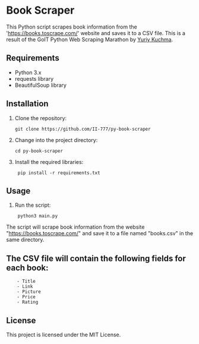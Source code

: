 # Book Scraper

This Python script scrapes book information from the 'https://books.toscrape.com/' website and saves it to a CSV file. This is a result of the GoIT Python Web Scraping Marathon by [Yuriy Kuchma](https://github.com/Krabaton).

## Requirements

- Python 3.x
- requests library
- BeautifulSoup library

## Installation

1. Clone the repository:

   ```shell
   git clone https://github.com/II-777/py-book-scraper
   ```
2. Change into the project directory:

   ```shell
   cd py-book-scraper
   ```
3. Install the required libraries:

   ```shell
    pip install -r requirements.txt
   ```

## Usage

1. Run the script:

   ```shell
    python3 main.py
   ```

The script will scrape book information from the website "https://books.toscrape.com/" and save it to a file named "books.csv" in the same directory.

## The CSV file will contain the following fields for each book:

        - Title
        - Link
        - Picture
        - Price
        - Rating

## License

This project is licensed under the MIT License.

